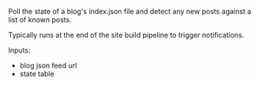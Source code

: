 Poll the state of a blog's index.json file and detect any new posts against a list of known posts.

Typically runs at the end of the site build pipeline to trigger notifications.

Inputs:
- blog json feed url
- state table
